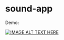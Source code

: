 # sound-app
Demo:<br />

[![IMAGE ALT TEXT HERE](https://img.youtube.com/vi/kmJ1pQj-Ads/0.jpg)](https://www.youtube.com/watch?v=kmJ1pQj-Ads)

